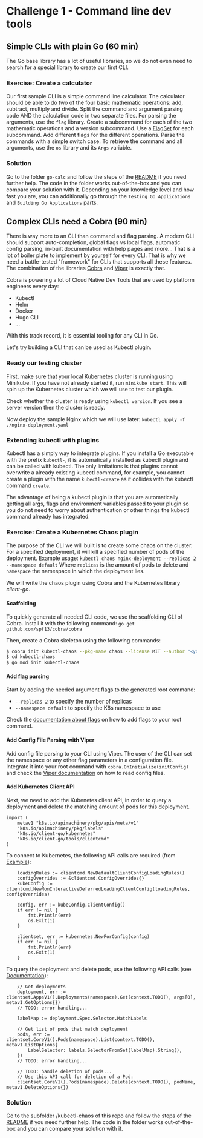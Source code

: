 # Challenge 1 - Command line dev tools

## Simple CLIs with plain Go (60 min)

The Go base library has a lot of useful libraries, so we do not even need to search for a special library to create our first CLI.

### Exercise: Create a calculator
Our first sample CLI is a simple command line calculator.
The calculator should be able to do two of the four basic mathematic operations: add, subtract, multiply and divide. 
Split the command and argument parsing code AND the calculation code in two separate files.
For parsing the arguments, use the `flag` library. Create a subcommand for each of the two mathematic operations and a version subcommand. Use a [FlagSet](https://golang.org/pkg/flag/#FlagSet) for each subcommand. Add different flags for the different operations. Parse the commands with a simple switch case. To retrieve the command and all arguments, use the `os` library and its `Args` variable.   

### Solution
Go to the folder `go-calc` and follow the steps of the [README](../../go-calc/README.md) if you need further help. The code in the folder works out-of-the-box and you can compare your solution with it.
Depending on your knowledge level and how fast you are, you can additionally go through the `Testing Go Applications` and `Building Go Applications` parts. 

## Complex CLIs need a Cobra (90 min)

There is way more to an CLI than command and flag parsing. A modern CLI should support auto-completion, global flags vs local flags, automatic config parsing, in-built documentation with help pages and more...
That is a lot of boiler plate to implement by yourself for every CLI. That is why we need a battle-tested "framework" for CLIs that supports all these features. 
The combination of the libraries [Cobra](https://github.com/spf13/cobra) and [Viper](https://github.com/spf13/viper) is exactly that.

Cobra is powering a lot of Cloud Native Dev Tools that are used by platform engineers every day:
- Kubectl
- Helm
- Docker
- Hugo CLI
- ...

With this track record, it is essential tooling for any CLI in Go. 

Let's try building a CLI that can be used as Kubectl plugin. 

### Ready our testing cluster

First, make sure that your local Kubernetes cluster is running using Minikube.
If you have not already started it, run `minikube start`. This will spin up the Kubernetes cluster which we will use to test our plugin.

Check whether the cluster is ready using `kubectl version`.
If you see a server version then the cluster is ready.

Now deploy the sample Nginx which we will use later:
`kubectl apply -f ./nginx-deployment.yaml`

### Extending kubectl with plugins

Kubectl has a simply way to integrate plugins. If you install a Go executable with the prefix `kubectl-`, it is automatically installed as kubectl plugin and can be called with kubectl. The only limitations is that plugins cannot overwrite a already existing kubectl command, for example, you cannot create a plugin with the name `kubectl-create` as it collides with the kubectl command `create`.  

The advantage of being a kubectl plugin is that you are automatically getting all args, flags and environment variables passed to your plugin so you do not need to worry about authentication or other things the kubectl command already has integrated.

### Exercise: Create a Kubernetes Chaos plugin
The purpose of the CLI we will built is to create some chaos on the cluster. 
For a specified deployment, it will kill a specified number of pods of the deployment.
Example usage:
`kubectl chaos nginx-deployment --replicas 2 --namespace default` 
Where `replicas` is the amount of pods to delete and `namespace` the namespace in which the deployment lies. 

We will write the chaos plugin using Cobra and the Kubernetes library *client-go*.

#### Scaffolding

To quickly generate all needed CLI code, we use the scaffolding CLI of Cobra. Install it with the following command:
`go get github.com/spf13/cobra/cobra`

Then, create a Cobra skeleton using the following commands:
```bash
$ cobra init kubectl-chaos --pkg-name chaos --license MIT --author "<your name>"
$ cd kubectl-chaos
$ go mod init kubectl-chaos
```

#### Add flag parsing
Start by adding the needed argument flags to the generated root command:
- `--replicas 2` to specify the number of replicas
- `--namespace default` to specify the K8s namespace to use

Check the [documentation about flags](https://github.com/spf13/cobra#working-with-flags) on how to add flags to your root command.

#### Add Config File Parsing with Viper
Add config file parsing to your CLI using Viper. The user of the CLI can set the namespace or any other flag parameters in a configuration file. Integrate it into your root command with `cobra.OnInitialize(initConfig)` and check the [Viper documentation](https://github.com/spf13/viper#reading-config-files) on how to read config files.

#### Add Kubernetes Client API

Next, we need to add the Kubenetes client API, in order to query a deployment and
delete the matching amount of pods for this deployment.

```golang
import (
    metav1 "k8s.io/apimachinery/pkg/apis/meta/v1"
	"k8s.io/apimachinery/pkg/labels"
	"k8s.io/client-go/kubernetes"
    "k8s.io/client-go/tools/clientcmd"
)
```

To connect to Kubernetes, the following API calls are required (from [Example](https://github.com/kubernetes/client-go/tree/master/examples/out-of-cluster-client-configuration)):
```golang
    loadingRules := clientcmd.NewDefaultClientConfigLoadingRules()
    configOverrides := &clientcmd.ConfigOverrides{}
    kubeConfig := clientcmd.NewNonInteractiveDeferredLoadingClientConfig(loadingRules, configOverrides)

    config, err := kubeConfig.ClientConfig()
    if err != nil {
        fmt.Println(err)
        os.Exit(1)
    }

    clientset, err := kubernetes.NewForConfig(config)
    if err != nil {
        fmt.Println(err)
        os.Exit(1)
    }
```

To query the deployment and delete pods, use the following API calls (see [Documentation](https://pkg.go.dev/k8s.io/client-go/kubernetes)):
```golang
    // Get deployments
    deployment, err := clientset.AppsV1().Deployments(namespace).Get(context.TODO(), args[0], metav1.GetOptions{})
    // TODO: error handling...

    labelMap := deployment.Spec.Selector.MatchLabels

    // Get list of pods that match deployment
    pods, err := clientset.CoreV1().Pods(namespace).List(context.TODO(), metav1.ListOptions{
        LabelSelector: labels.SelectorFromSet(labelMap).String(),
    })
    // TODO: error handling...

    // TODO: handle deletion of pods...
    // Use this API call for deletion of a Pod: 
    clientset.CoreV1().Pods(namespace).Delete(context.TODO(), podName, metav1.DeleteOptions{})

```

### Solution
Go to the subfolder /kubectl-chaos of this repo and follow the steps of the [README](../../kubectl-chaos/README.md) if you need further help. The code in the folder works out-of-the-box and you can compare your solution with it.